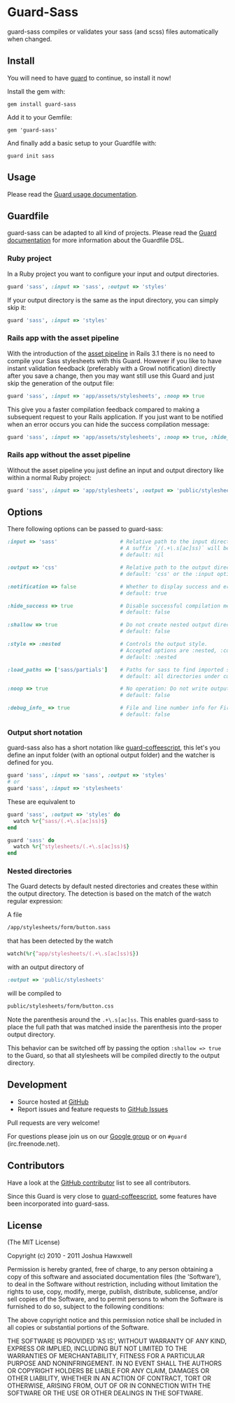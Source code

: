 # Guard-Sass

guard-sass compiles or validates your sass (and scss) files automatically when changed.

## Install

You will need to have [guard](http://github.com/guard/guard) to continue, so install it now!

Install the gem with:

    gem install guard-sass

Add it to your Gemfile:

    gem 'guard-sass'

And finally add a basic setup to your Guardfile with:

    guard init sass

## Usage

Please read the [Guard usage documentation][gdoc].

## Guardfile

guard-sass can be adapted to all kind of projects. Please read the
[Guard documentation][gdoc] for more information about the Guardfile DSL.

### Ruby project

In a Ruby project you want to configure your input and output directories.

```ruby
guard 'sass', :input => 'sass', :output => 'styles'
```

If your output directory is the same as the input directory, you can simply skip it:

```ruby
guard 'sass', :input => 'styles'
```

### Rails app with the asset pipeline

With the introduction of the [asset pipeline](http://guides.rubyonrails.org/asset_pipeline.html)
in Rails 3.1 there is no need to compile your Sass stylesheets with this Guard. However if you
like to have instant validation feedback (preferably with a Growl notification) directly after
you save a change, then you may want still use this Guard and just skip the generation of the
output file:

```ruby
guard 'sass', :input => 'app/assets/stylesheets', :noop => true
```

This give you a faster compilation feedback compared to making a subsequent request to your
Rails application. If you just want to be notified when an error occurs you can hide the
success compilation message:

```ruby
guard 'sass', :input => 'app/assets/stylesheets', :noop => true, :hide_success => true
```

### Rails app without the asset pipeline

Without the asset pipeline you just define an input and output directory like within a normal Ruby project:

```ruby
guard 'sass', :input => 'app/stylesheets', :output => 'public/stylesheets'
```

## Options

There following options can be passed to guard-sass:

```ruby
:input => 'sass'                    # Relative path to the input directory.
                                    # A suffix `/(.+\.s[ac]ss)` will be added to this option.
                                    # default: nil

:output => 'css'                    # Relative path to the output directory.
                                    # default: 'css' or the :input option when supplied

:notification => false              # Whether to display success and error notifications after finished.
                                    # default: true

:hide_success => true               # Disable successful compilation messages.
                                    # default: false

:shallow => true                    # Do not create nested output directories.
                                    # default: false

:style => :nested                   # Controls the output style.
                                    # Accepted options are :nested, :compact, :compressed and :expanded
                                    # default: :nested

:load_paths => ['sass/partials']    # Paths for sass to find imported sass files from.
                                    # default: all directories under current

:noop => true                       # No operation: Do not write output file
                                    # default: false

:debug_info_ => true                # File and line number info for FireSass.
                                    # default: false
```

### Output short notation

guard-sass also has a short notation like [guard-coffeescript][gcs], this let's you define
an input folder (with an optional output folder) and the watcher is defined for you.

```ruby
guard 'sass', :input => 'sass', :output => 'styles'
# or
guard 'sass', :input => 'stylesheets'
```

These are equivalent to

```ruby
guard 'sass', :output => 'styles' do
  watch %r{^sass/(.+\.s[ac]ss)$}
end

guard 'sass' do
  watch %r{^stylesheets/(.+\.s[ac]ss)$}
end
```

### Nested directories

The Guard detects by default nested directories and creates these within the output directory.
The detection is based on the match of the watch regular expression:

A file

```bash
/app/stylesheets/form/button.sass
```

that has been detected by the watch

```ruby
watch(%r{^app/stylesheets/(.+\.s[ac]ss)$})
```

with an output directory of

```ruby
:output => 'public/stylesheets'
```

will be compiled to

```bash
public/stylesheets/form/button.css
```

Note the parenthesis around the `.+\.s[ac]ss`. This enables guard-sass to place the full
path that was matched inside the parenthesis into the proper output directory.

This behavior can be switched off by passing the option `:shallow => true` to the Guard, so that
all stylesheets will be compiled directly to the output directory.

## Development

- Source hosted at [GitHub](https://github.com/hawx/guard-sass)
- Report issues and feature requests to [GitHub Issues](https://github.com/hawx/guard-sass/issues)

Pull requests are very welcome!

For questions please join us on our [Google group](http://groups.google.com/group/guard-dev) or
on `#guard` (irc.freenode.net).

## Contributors

Have a look at the [GitHub contributor](https://github.com/hawx/guard-sass/contributors) list to
see all contributors.

Since this Guard is very close to [guard-coffeescript][gcs],
some features have been incorporated into guard-sass.

## License

(The MIT License)

Copyright (c) 2010 - 2011 Joshua Hawxwell

Permission is hereby granted, free of charge, to any person obtaining
a copy of this software and associated documentation files (the
'Software'), to deal in the Software without restriction, including
without limitation the rights to use, copy, modify, merge, publish,
distribute, sublicense, and/or sell copies of the Software, and to
permit persons to whom the Software is furnished to do so, subject to
the following conditions:

The above copyright notice and this permission notice shall be
included in all copies or substantial portions of the Software.

THE SOFTWARE IS PROVIDED 'AS IS', WITHOUT WARRANTY OF ANY KIND,
EXPRESS OR IMPLIED, INCLUDING BUT NOT LIMITED TO THE WARRANTIES OF
MERCHANTABILITY, FITNESS FOR A PARTICULAR PURPOSE AND NONINFRINGEMENT.
IN NO EVENT SHALL THE AUTHORS OR COPYRIGHT HOLDERS BE LIABLE FOR ANY
CLAIM, DAMAGES OR OTHER LIABILITY, WHETHER IN AN ACTION OF CONTRACT,
TORT OR OTHERWISE, ARISING FROM, OUT OF OR IN CONNECTION WITH THE
SOFTWARE OR THE USE OR OTHER DEALINGS IN THE SOFTWARE.

[gcs]: http://github.com/netzpirat/guard-coffeescript "guard-coffeescript"
[gdoc]: https://github.com/guard/guard#readme